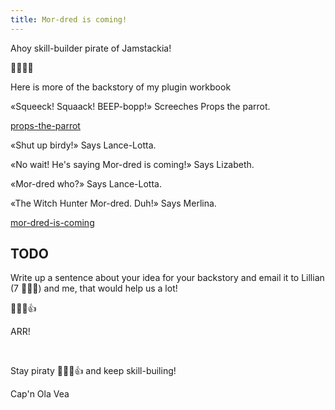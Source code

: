```yaml
---
title: Mor-dred is coming!
---
```


Ahoy skill-builder pirate of Jamstackia!

👋😸🏴‍☠️

Here is more of the backstory of my plugin workbook

«Squeeck! Squaack! BEEP-bopp!» Screeches Props the parrot.

[props-the-parrot](./props-the-parrot.png)

«Shut up birdy!» Says Lance-Lotta.

«No wait! He's saying Mor-dred is coming!» Says Lizabeth.

«Mor-dred who?» Says Lance-Lotta.

«The Witch Hunter Mor-dred. Duh!» Says Merlina.

[mor-dred-is-coming](./mor-dred-is-coming.png)

## TODO

Write up a sentence about your idea for your backstory and email it to Lillian (7 🏴‍☠️👸) and me, that would help us a lot!

 🏴‍☠️😺👍

ARR!

&nbsp;

Stay piraty 🏴‍☠️😺👍 and keep skill-builing!

Cap'n Ola Vea

